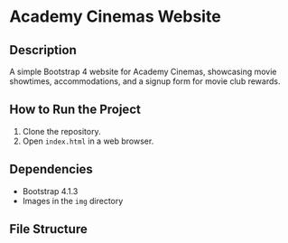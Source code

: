 # Academy Cinemas Website

## Description
A simple Bootstrap 4 website for Academy Cinemas, showcasing movie showtimes, accommodations, and a signup form for movie club rewards.

## How to Run the Project
1. Clone the repository.
2. Open `index.html` in a web browser.

## Dependencies
- Bootstrap 4.1.3
- Images in the `img` directory

## File Structure
